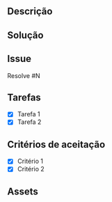 ## Descrição

<!---Descrição concisa do que deveria ser realizado na issue.-->

## Solução

<!---Descrição detalhada da solução adotada para esta issue.-->

## Issue 
Resolve #N
<!--Link da issue aberta no GitHub.-->
<!--Substituir N pelo número da issue.-->

## Tarefas
- [x] Tarefa 1
- [x] Tarefa 2

<!--Tarefas ou passos a serem realizados para conclusão da issue.-->

## Critérios de aceitação 
- [x] Critério 1
- [x] Critério 2 

<!-- Critérios para que o PR seja aceito. -->

## Assets

<!-- Prints, vídeos, documentos que mostram que a issue foi resolvida e que a solução funciona. -->
<!-- Se não se aplica ao PR, remova este tópico. -->